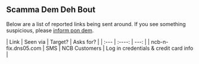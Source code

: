 ## Scamma Dem Deh Bout

Below are a list of reported links being sent around. If you see something suspicious, please [inform pon dem](/inform.md). 

| Link        | Seen via | Target?    | Asks for? |
| :---        |    :----:   |          ---: |
| ncb-n-fix.dns05.com      | SMS       | NCB Customers   | Log in credentials & credit card info |